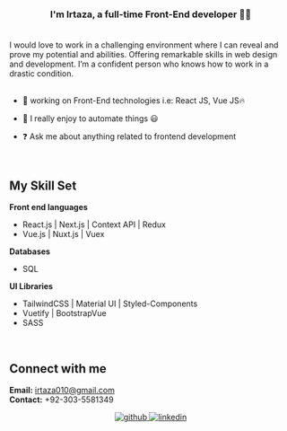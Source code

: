 
### <div align="center">I'm Irtaza, a full-time Front-End developer 👨‍💻</div> <br />

I would love to work in a challenging environment where I can reveal and prove my potential and abilities. Offering remarkable skills in web design and development. I’m a confident person who knows how to work in a drastic condition. <br> <br>

- 🔭 working on Front-End technologies i.e: React JS, Vue JS🔥  


- 🌱 I really enjoy to automate things 😃
  

- ❓ Ask me about anything related to frontend development
  

<br/>  


## My Skill Set  
**Front end languages**
- React.js | Next.js | Context API | Redux 
- Vue.js | Nuxt.js | Vuex

**Databases**
- SQL

**UI Libraries**
- TailwindCSS | Material UI | Styled-Components
- Vuetify | BootstrapVue
- SASS
<br/>  

## Connect with me  
<b>Email:</b> irtaza010@gmail.com <br> <b>Contact:</b> +92-303-5581349 
<div align="center">
<a href="https://github.com/Irtaza957" target="_blank">
<img src=https://img.shields.io/badge/github-%2324292e.svg?&style=for-the-badge&logo=github&logoColor=white alt=github style="margin-bottom: 5px;" />
</a>
<a href="https://www.linkedin.com/in/irtaza-shahbaz-980121238/" target="_blank">
<img src=https://img.shields.io/badge/linkedin-%231E77B5.svg?&style=for-the-badge&logo=linkedin&logoColor=white alt=linkedin style="margin-bottom: 5px;" />
</a>  
</div>
